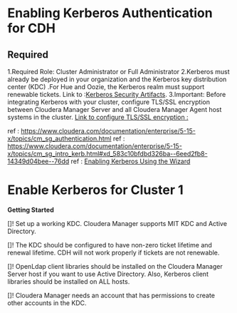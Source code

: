 # Enabling Kerberos Authentication for CDH

## Required

1.Required Role: Cluster Administrator or Full Administrator
2.Kerberos must already be deployed in your organization and the Kerberos key distribution center (KDC) .For Hue and Oozie, the Kerberos realm must support renewable tickets.
Link to :[Kerberos Security Artifacts](https://www.cloudera.com/documentation/enterprise/5-15-x/topics/cm_sg_principal_keytab.html).
3.Important: Before integrating Kerberos with your cluster, configure TLS/SSL encryption between Cloudera Manager Server and all Cloudera Manager Agent host systems in the cluster.
[Link to configure TLS/SSL encryption : ](https://www.cloudera.com/documentation/enterprise/5-15-x/topics/how_to_configure_cm_tls.html#concept_wk4_jlx_qw)


ref : https://www.cloudera.com/documentation/enterprise/5-15-x/topics/cm_sg_authentication.html
ref : https://www.cloudera.com/documentation/enterprise/5-15-x/topics/cm_sg_intro_kerb.html#xd_583c10bfdbd326ba--6eed2fb8-14349d04bee--76dd
ref : [Enabling Kerberos Using the Wizard
](https://www.cloudera.com/documentation/enterprise/5-15-x/topics/cm_sg_s4_kerb_wizard.html#concept_ssg_x5y_l4)


# Enable Kerberos for Cluster 1
**Getting Started**

[]! Set up a working KDC. Cloudera Manager supports MIT KDC and Active Directory.


[]! The KDC should be configured to have non-zero ticket lifetime and renewal lifetime. CDH will not work properly if tickets are not renewable.


[]! OpenLdap client libraries should be installed on the Cloudera Manager Server host if you want to use Active Directory. Also, Kerberos client libraries should be installed on ALL hosts.


[]! Cloudera Manager needs an account that has permissions to create other accounts in the KDC.




















































